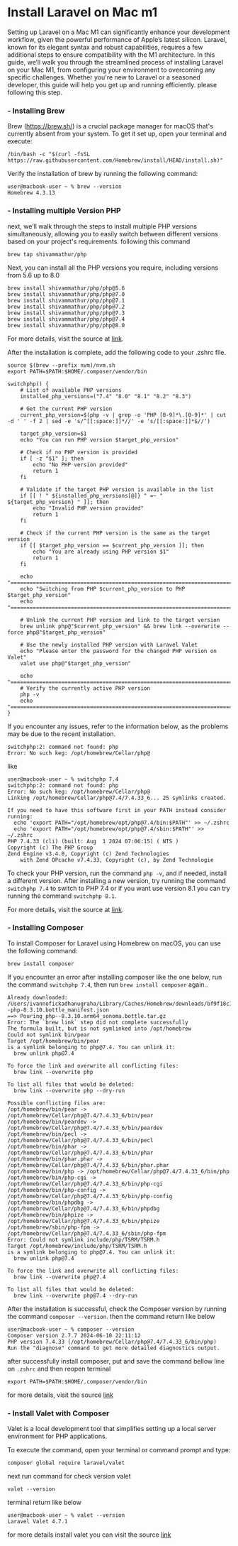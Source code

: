# Install Laravel on Mac m1
Setting up Laravel on a Mac M1 can significantly enhance your development workflow, given the powerful performance of Apple’s latest silicon. Laravel, known for its elegant syntax and robust capabilities, requires a few additional steps to ensure compatibility with the M1 architecture. In this guide, we’ll walk you through the streamlined process of installing Laravel on your Mac M1, from configuring your environment to overcoming any specific challenges. Whether you're new to Laravel or a seasoned developer, this guide will help you get up and running efficiently. please following this step.

### - Installing Brew
Brew (https://brew.sh/) is a crucial package manager for macOS that's currently absent from your system. To get it set up, open your terminal and execute:
```
/bin/bash -c "$(curl -fsSL https://raw.githubusercontent.com/Homebrew/install/HEAD/install.sh)"
```
Verify the installation of brew by running the following command:

```
user@macbook-user ~ % brew --version
Homebrew 4.3.13
```

### - Installing multiple Version PHP
next, we’ll walk through the steps to install multiple PHP versions simultaneously, allowing you to easily switch between different versions based on your project's requirements. following this command

```
brew tap shivammathur/php
```
Next, you can install all the PHP versions you require, including versions from 5.6 up to 8.0 

```
brew install shivammathur/php/php@5.6
brew install shivammathur/php/php@7.0
brew install shivammathur/php/php@7.1
brew install shivammathur/php/php@7.2
brew install shivammathur/php/php@7.3
brew install shivammathur/php/php@7.4
brew install shivammathur/php/php@8.0
```
For more details, visit the source at [link](https://medium.com/macoclock/how-to-install-multiple-php-versions-on-macos-1f290c32cd63#:~:text=Install%20multiple%20versions%20of%20PHP).

After the installation is complete, add the following code to your .zshrc file.
```
source $(brew --prefix nvm)/nvm.sh
export PATH=$PATH:$HOME/.composer/vendor/bin

switchphp() {
    # List of available PHP versions
    installed_php_versions=("7.4" "8.0" "8.1" "8.2" "8.3")

    # Get the current PHP version
    current_php_version=$(php -v | grep -o 'PHP [0-9]*\.[0-9]*' | cut -d ' ' -f 2 | sed -e 's/^[[:space:]]*//' -e 's/[[:space:]]*$//')

    target_php_version=$1
    echo "You can run PHP version $target_php_version"

    # Check if no PHP version is provided
    if [ -z "$1" ]; then
        echo "No PHP version provided"
        return 1
    fi
    
    # Validate if the target PHP version is available in the list
    if [[ ! " ${installed_php_versions[@]} " =~ " ${target_php_version} " ]]; then
        echo "Invalid PHP version provided"
        return 1
    fi
    
    # Check if the current PHP version is the same as the target version
    if [[ $target_php_version == $current_php_version ]]; then
        echo "You are already using PHP version $1"
        return 1
    fi

    echo "======================================================================================================"
    echo "Switching from PHP $current_php_version to PHP $target_php_version"
    echo "======================================================================================================"

    # Unlink the current PHP version and link to the target version
    brew unlink php@"$current_php_version" && brew link --overwrite --force php@"$target_php_version"
    
    # Use the newly installed PHP version with Laravel Valet
    echo "Please enter the password for the changed PHP version on Valet"
    valet use php@"$target_php_version"

    echo "======================================================================================================"
    # Verify the currently active PHP version
    php -v
    echo "======================================================================================================"
}

```
If you encounter any issues, refer to the information below, as the problems may be due to the recent installation.
```
switchphp:2: command not found: php
Error: No such keg: /opt/homebrew/Cellar/php@
```
like
```
user@macbook-user ~ % switchphp 7.4
switchphp:2: command not found: php
Error: No such keg: /opt/homebrew/Cellar/php@
Linking /opt/homebrew/Cellar/php@7.4/7.4.33_6... 25 symlinks created.

If you need to have this software first in your PATH instead consider running:
  echo 'export PATH="/opt/homebrew/opt/php@7.4/bin:$PATH"' >> ~/.zshrc
  echo 'export PATH="/opt/homebrew/opt/php@7.4/sbin:$PATH"' >> ~/.zshrc
PHP 7.4.33 (cli) (built: Aug  1 2024 07:06:15) ( NTS )
Copyright (c) The PHP Group
Zend Engine v3.4.0, Copyright (c) Zend Technologies
    with Zend OPcache v7.4.33, Copyright (c), by Zend Technologie
```
To check your PHP version, run the command `php -v`, and if needed, install a different version. After installing a new version, try running the command `switchphp 7.4` to switch to PHP 7.4 or if you want use version 8.1 you can try running the command `switchphp 8.1`.

For more details, visit the source at [link](https://fsylum.net/blog/simple-php-switching-zsh-function/#:~:text=Quick%20note%3A%20We%20can%20use%20shivammathur/homebrew%2Dphp%20to%20install%20any%20PHP%20older%20than%208.0.).

### - Installing Composer
To install Composer for Laravel using Homebrew on macOS, you can use the following command:

```
brew install composer
```
If you encounter an error after installing composer like the one below, run the command `switchphp 7.4`, then run `brew install composer`
again..
```
Already downloaded: /Users/ivannofickadhanugraha/Library/Caches/Homebrew/downloads/bf9f18c1224a72004ddf6d70ba0203e570251c8223efea7284955158db329dd0--php-8.3.10.bottle_manifest.json
==> Pouring php--8.3.10.arm64_sonoma.bottle.tar.gz
Error: The `brew link` step did not complete successfully
The formula built, but is not symlinked into /opt/homebrew
Could not symlink bin/pear
Target /opt/homebrew/bin/pear
is a symlink belonging to php@7.4. You can unlink it:
  brew unlink php@7.4

To force the link and overwrite all conflicting files:
  brew link --overwrite php

To list all files that would be deleted:
  brew link --overwrite php --dry-run

Possible conflicting files are:
/opt/homebrew/bin/pear -> /opt/homebrew/Cellar/php@7.4/7.4.33_6/bin/pear
/opt/homebrew/bin/peardev -> /opt/homebrew/Cellar/php@7.4/7.4.33_6/bin/peardev
/opt/homebrew/bin/pecl -> /opt/homebrew/Cellar/php@7.4/7.4.33_6/bin/pecl
/opt/homebrew/bin/phar -> /opt/homebrew/Cellar/php@7.4/7.4.33_6/bin/phar
/opt/homebrew/bin/phar.phar -> /opt/homebrew/Cellar/php@7.4/7.4.33_6/bin/phar.phar
/opt/homebrew/bin/php -> /opt/homebrew/Cellar/php@7.4/7.4.33_6/bin/php
/opt/homebrew/bin/php-cgi -> /opt/homebrew/Cellar/php@7.4/7.4.33_6/bin/php-cgi
/opt/homebrew/bin/php-config -> /opt/homebrew/Cellar/php@7.4/7.4.33_6/bin/php-config
/opt/homebrew/bin/phpdbg -> /opt/homebrew/Cellar/php@7.4/7.4.33_6/bin/phpdbg
/opt/homebrew/bin/phpize -> /opt/homebrew/Cellar/php@7.4/7.4.33_6/bin/phpize
/opt/homebrew/sbin/php-fpm -> /opt/homebrew/Cellar/php@7.4/7.4.33_6/sbin/php-fpm
Error: Could not symlink include/php/TSRM/TSRM.h
Target /opt/homebrew/include/php/TSRM/TSRM.h
is a symlink belonging to php@7.4. You can unlink it:
  brew unlink php@7.4

To force the link and overwrite all conflicting files:
  brew link --overwrite php@7.4

To list all files that would be deleted:
  brew link --overwrite php@7.4 --dry-run
```
After the installation is successful, check the Composer version by running the command `composer --version`. then the command return like below
```
user@macbook-user ~ % composer --version
Composer version 2.7.7 2024-06-10 22:11:12
PHP version 7.4.33 (/opt/homebrew/Cellar/php@7.4/7.4.33_6/bin/php)
Run the "diagnose" command to get more detailed diagnostics output.
```
after successfully install composer, put and save the command bellow line on `.zshrc` and then reopen terminal
```
export PATH=$PATH:$HOME/.composer/vendor/bin
```

for more details, visit the source [link](https://gist.github.com/bradtraversy/b58f74cd863a465068eaeaae1544d9be#install-composer-php-dependency-manager:~:text=Install%20composer%20(PHP%20Dependency%20Manager))

### - Install Valet with Composer
Valet is a local development tool that simplifies setting up a local server environment for PHP applications.

To execute the command, open your terminal or command prompt and type:
```
composer global require laravel/valet
```
next run command for check version valet
```
valet --version
```
terminal return like below

```
user@macbook-user ~ % valet --version
Laravel Valet 4.7.1
```

for more details install valet you can visit the source [link](https://gist.github.com/bradtraversy/b58f74cd863a465068eaeaae1544d9be#install-valet-with-composer)
